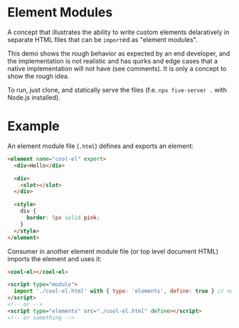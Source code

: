 # Element Modules

A concept that illustrates the ability to write custom elements delaratively in
separate HTML files that can be `import`ed as "element modules".

This demo shows the rough behavior as expected by an end developer, and the
implementation is not realistic and has quirks and edge cases that a native
implementation will not have (see comments). It is only a concept to show the
rough idea.

To run, just clone, and statically serve the files (f.e. `npx five-server .`
with Node.js installed).

# Example

An element module file (`.html`) defines and exports an element:

```html
<element name="cool-el" export>
  <div>Hello</div>

  <div>
    <slot></slot>
  </div>

  <style>
    div {
      border: 5px solid pink;
    }
  </style>
</element>
```

Consumer in another element module file (or top level document HTML) imports the element and uses it:

```html
<cool-el></cool-el>

<script type="module">
  import './cool-el.html' with { type: 'elements', define: true } // not sure if import attributes for auto defining is a good idea or not. What happens if multiple import statements to the same file auto define and don't auto define?
</script>
<!-- or -->
<script type="elements" src="./cool-el.html" define></script>
<!-- or something -->
```
